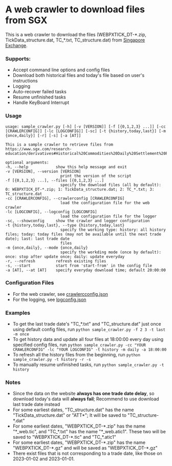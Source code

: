 # A web crawler to download files from SGX

This is a web crawler to download the files (WEBPXTICK_DT-\*.zip, TickData_structure.dat, TC_\*.txt, TC_structure.dat) from [Singapore Exchange](https://www.sgx.com/research-education/derivatives#Historical%20Commodities%20Daily%20Settlement%20Price). 

### Supports:
- Accept command line options and config files
- Download both historical files and today's file based on
user's instructions
- Logging
- Auto-recover failed tasks
- Resume unfinished tasks
- Handle KeyBoard Interrupt

### Usage
    usage: sample_crawler.py [-h] [-v [VERSION]] [-f [{0,1,2,3} ...]] [-cc [CRAWLERCONFIG]] [-lc [LOGCONFIG]] [-sc] [-t {history,today,last}] [-m {once,daily}] [-r] [-s] [-a [AT]]

    This is a sample crawler to retrieve files from https://www.sgx.com/research-education/derivatives#Historical%20Commodities%20Daily%20Settlement%20Price

    optional arguments:
    -h, --help            show this help message and exit
    -v [VERSION], --version [VERSION]
                            print the version of the script
    -f [{0,1,2,3} ...], --files [{0,1,2,3} ...]
                            specify the download files (all by default): 0: WEBPXTICK_DT-*.zip; 1: TickData_structure.dat; 2: TC_*.txt; 3: TC_structure.dat
    -cc [CRAWLERCONFIG], --crawlerconfig [CRAWLERCONFIG]
                            load the configuration file for the web crawler
    -lc [LOGCONFIG], --logconfig [LOGCONFIG]
                            load the configuration file for the logger
    -sc, --showconfig     show the crawler and logger configuration
    -t {history,today,last}, --type {history,today,last}
                            specify the working type: history: all history files; today: today files (may not be available until the next trade date); last: last trade date     
                            files
    -m {once,daily}, --mode {once,daily}
                            specify the workding mode (once by default): once: stop after update once; daily: update everyday
    -r, --refresh         refresh existing files
    -s, --start           start from 'start-from' in the config file
    -a [AT], --at [AT]    specify everyday download time; default 20:00:00

### Configuration Files
- For the web crawler, see [crawlercconfig.json](./sgx_crawler/crawlerconfig.json)
- For the logging, see [logconfig.json](./sgx_crawler/logconfig.json)

### Examples
- To get the last trade date's "TC_\*.txt" and "TC_structure.dat" just once using default config files, run `python sample_crawler.py -f 2 3 -t last -m once`
- To get history data and update all four files at 18:00:00 every day using specified config files, run `python sample_crawler.py -cc "YOUR CRAWLERCONFIG" -lc "YOUR LOGCONFIG" -t history -m daily -a 18:00:00`
- To refresh all the history files from the beginning, run `python sample_crawler.py -t history -r -s`
- To manually resume unfinished tasks, run `python sample_crawler.py -t history`

### Notes
- Since the data on the website **always has one trade date delay**, so download today's data will **always fail**; Recommend to use download last trade date instead
- For some earliest dates, "TC_structure.dat" has the name "TickData_structure.dat" or "ATT\*"; It will be saved to "TC_structure-\*.dat"
- For some earliest dates, "WEBPXTICK_DT-\*.zip" has the name "\*\_web.tic", and "TC_\*.txt" has the name "\*\_web.atic1". These two will be saved to "WEBPXTICK_DT-\*.tic" and "TC_\*.atic1"
- For some earliest dates, "WEBPXTICK_DT-\*.zip" has the name "WEBPXTICK_DT-\*.gz" and will be saved as "WEBPXTICK_DT-\*.gz"
- There exist files that is not corresponding to a trade date, like those on 2023-01-02 and 2023-01-01.

